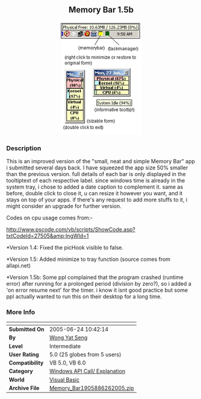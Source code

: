 ﻿<div align="center">

## Memory Bar 1\.5b

<img src="PIC20056262222468592.jpg">
</div>

### Description

This is an improved version of the "small, neat and simple Memory Bar" app i submitted several days back. I have squeezed the app size 50% smaller than the previous version. full details of each bar is only displayed in the tooltiptext of each respective label. since windows time is already in the system tray, i chose to added a date caption to complement it. same as before, double click to close it, u can resize it however you want, and it stays on top of your apps. if there's any request to add more stuffs to it, i might consider an upgrade for further version.

Codes on cpu usage comes from:-

http://www.pscode.com/vb/scripts/ShowCode.asp?txtCodeId=27505&amp;lngWId=1

*Version 1.4: Fixed the picHook visible to false.

*Version 1.5: Added minimize to tray function (source comes from allapi.net)

*Version 1.5b: Some ppl complained that the program crashed (runtime error) after running for a prolonged period (division by zero?), so i added a 'on error resume next' for the timer. i know it isnt good practice but some ppl actually wanted to run this on their desktop for a long time.
 
### More Info
 


<span>             |<span>
---                |---
**Submitted On**   |2005-06-24 10:42:14
**By**             |[Wong Yat Seng](https://github.com/Planet-Source-Code/PSCIndex/blob/master/ByAuthor/wong-yat-seng.md)
**Level**          |Intermediate
**User Rating**    |5.0 (25 globes from 5 users)
**Compatibility**  |VB 5\.0, VB 6\.0
**Category**       |[Windows API Call/ Explanation](https://github.com/Planet-Source-Code/PSCIndex/blob/master/ByCategory/windows-api-call-explanation__1-39.md)
**World**          |[Visual Basic](https://github.com/Planet-Source-Code/PSCIndex/blob/master/ByWorld/visual-basic.md)
**Archive File**   |[Memory\_Bar1905886262005\.zip](https://github.com/Planet-Source-Code/wong-yat-seng-memory-bar-1-5b__1-61310/archive/master.zip)








